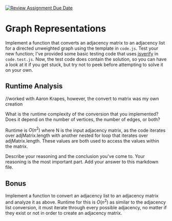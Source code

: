 [![Review Assignment Due Date](https://classroom.github.com/assets/deadline-readme-button-24ddc0f5d75046c5622901739e7c5dd533143b0c8e959d652212380cedb1ea36.svg)](https://classroom.github.com/a/hFs1pb0z)
# Graph Representations

Implement a function that converts an adjacency matrix to an adjacency list for
a directed unweighted graph using the template in `code.js`. Test your new
function; I've provided some basic testing code that uses
[jsverify](https://jsverify.github.io/) in `code.test.js`. Now, the test code
does contain the solution, so you can have a look at it if you get stuck, but
try not to peek before attempting to solve it on your own.

## Runtime Analysis
//worked with Aaron Krapes, however, the convert to matrix was my own creation

What is the runtime complexity of the conversion that you implemented? Does it
depend on the number of vertices, the number of edges, or both?

Runtime is $O(n^2)$ where N is the input adjacency matrix, as the code iterates over adjMatrix.length with another nested for loop that iterates over adjMatrix.length. These values are both used to access the values within the matrix.

Describe your reasoning and the conclusion you've come to. Your reasoning is the
most important part. Add your answer to this markdown file.

## Bonus

Implement a function to convert an adjacency list to an adjacency matrix and
analyze it as above.
Runtime for this is $O(n^2)$ as similar to the adjacency list conversion, it must iterate through every possible adjacency, no matter if they exist or not in order to create an adjacency matrix.
